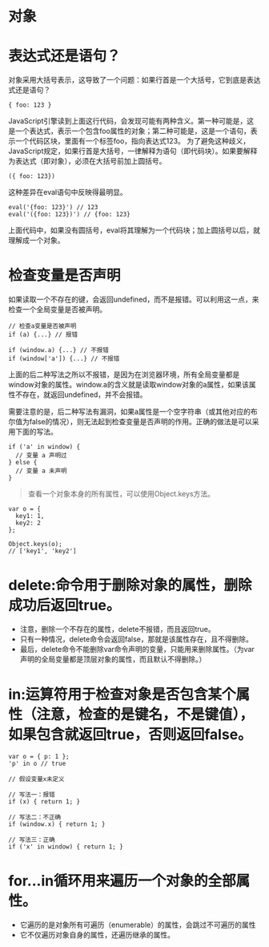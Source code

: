 # 对象
表达式还是语句？
===============
对象采用大括号表示，这导致了一个问题：如果行首是一个大括号，它到底是表达式还是语句？
```
{ foo: 123 }
```

JavaScript引擎读到上面这行代码，会发现可能有两种含义。第一种可能是，这是一个表达式，表示一个包含foo属性的对象；第二种可能是，这是一个语句，表示一个代码区块，里面有一个标签foo，指向表达式123。
为了避免这种歧义，JavaScript规定，如果行首是大括号，一律解释为语句（即代码块）。如果要解释为表达式（即对象），必须在大括号前加上圆括号。

```
({ foo: 123})
```
这种差异在eval语句中反映得最明显。

```
eval('{foo: 123}') // 123
eval('({foo: 123})') // {foo: 123}
```

上面代码中，如果没有圆括号，eval将其理解为一个代码块；加上圆括号以后，就理解成一个对象。

检查变量是否声明
===========
如果读取一个不存在的键，会返回undefined，而不是报错。可以利用这一点，来检查一个全局变量是否被声明。

```
// 检查a变量是否被声明
if (a) {...} // 报错

if (window.a) {...} // 不报错
if (window['a']) {...} // 不报错
```

上面的后二种写法之所以不报错，是因为在浏览器环境，所有全局变量都是window对象的属性。window.a的含义就是读取window对象的a属性，如果该属性不存在，就返回undefined，并不会报错。

需要注意的是，后二种写法有漏洞，如果a属性是一个空字符串（或其他对应的布尔值为false的情况），则无法起到检查变量是否声明的作用。正确的做法是可以采用下面的写法。

```
if ('a' in window) {
  // 变量 a 声明过
} else {
  // 变量 a 未声明
}
```

> 查看一个对象本身的所有属性，可以使用Object.keys方法。
```
var o = {
  key1: 1,
  key2: 2
};

Object.keys(o);
// ['key1', 'key2']

```

delete:命令用于删除对象的属性，删除成功后返回true。
================

* 注意，删除一个不存在的属性，delete不报错，而且返回true。
* 只有一种情况，delete命令会返回false，那就是该属性存在，且不得删除。
* 最后，delete命令不能删除var命令声明的变量，只能用来删除属性。（为var声明的全局变量都是顶层对象的属性，而且默认不得删除。）

in:运算符用于检查对象是否包含某个属性（注意，检查的是键名，不是键值），如果包含就返回true，否则返回false。
=====================

```
var o = { p: 1 };
'p' in o // true
```
```
// 假设变量x未定义

// 写法一：报错
if (x) { return 1; }

// 写法二：不正确
if (window.x) { return 1; }

// 写法三：正确
if ('x' in window) { return 1; }
```


for...in循环用来遍历一个对象的全部属性。
====================

* 它遍历的是对象所有可遍历（enumerable）的属性，会跳过不可遍历的属性
* 它不仅遍历对象自身的属性，还遍历继承的属性。








